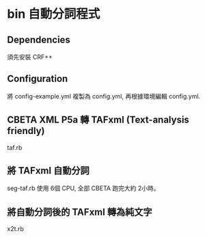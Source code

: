 # bin 自動分詞程式

## Dependencies

須先安裝 CRF++

## Configuration

將 config-example.yml 複製為 config.yml, 再根據環境編輯 config.yml.

## CBETA XML P5a 轉 TAFxml (Text-analysis friendly)

taf.rb

## 將 TAFxml 自動分詞

seg-taf.rb
使用 6個 CPU, 全部 CBETA 跑完大約 2小時。

## 將自動分詞後的 TAFxml 轉為純文字

x2t.rb
